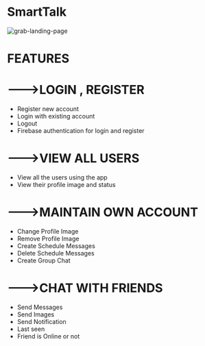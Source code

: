 # SmartTalk
![grab-landing-page](https://media.giphy.com/media/XfaO0cE7JEfynXWcCJ/giphy.gif)

# FEATURES
# --->LOGIN , REGISTER
* Register new account
* Login with existing account
* Logout
* Firebase authentication for login and register
# --->VIEW ALL USERS
* View all the users using the app
* View their profile image and status
# --->MAINTAIN OWN ACCOUNT
* Change Profile Image
* Remove Profile Image
* Create Schedule Messages
* Delete Schedule Messages
* Create Group Chat
# --->CHAT WITH FRIENDS
* Send Messages
* Send Images
* Send Notification
* Last seen
* Friend is Online or not

